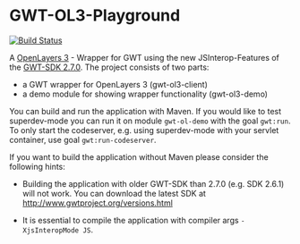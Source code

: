 GWT-OL3-Playground
==================

[![Build Status](https://travis-ci.org/TDesjardins/GWT-OL3-Playground.svg?branch=gwt%2F2.8)](https://travis-ci.org/TDesjardins/GWT-OL3-Playground)

A [OpenLayers 3](http://openlayers.org/ "OpenLayers 3 website") - Wrapper for GWT using the new JSInterop-Features of the [GWT-SDK 2.7.0](http://www.gwtproject.org/versions.html "Link to GWT-SDK Downloads"). The project consists of two parts:
  
  * a GWT wrapper for OpenLayers 3 (gwt-ol3-client)
  * a demo module for showing wrapper functionality (gwt-ol3-demo)

You can build and run the application with Maven. If you would like to test superdev-mode you can run it on module `gwt-ol-demo` with the goal `gwt:run`. To only start the codeserver, e.g. using superdev-mode with your servlet container, use goal `gwt:run-codeserver`.

If you want to build the application without Maven please consider the following hints: 

  * Building the application with older GWT-SDK than 2.7.0 (e.g. SDK 2.6.1) will not work. You can download the latest SDK at http://www.gwtproject.org/versions.html

  * It is essential to compile the application with compiler args `-XjsInteropMode JS`.